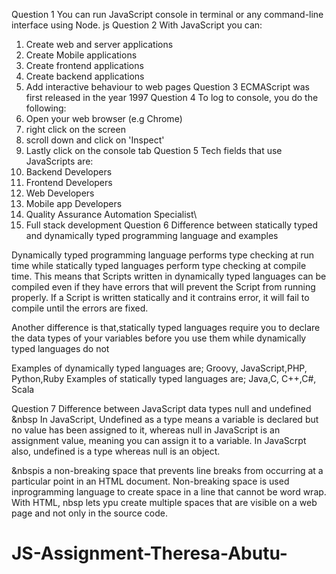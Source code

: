 Question 1
You can run JavaScript console in terminal or any command-line interface using Node. js
Question 2
With JavaScript you can:

1. Create web and server applications
2. Create Mobile applications
3. Create frontend applications
4. Create backend applications
5. Add interactive behaviour to web pages
   Question 3
   ECMAScript was first released in the year 1997
   Question 4
   To log to console, you do the following:
6. Open your web browser (e.g Chrome)
7. right click on the screen
8. scroll down and click on 'Inspect'
9. Lastly click on the console tab
   Question 5
   Tech fields that use JavaScripts are:
10. Backend Developers
11. Frontend Developers
12. Web Developers
13. Mobile app Developers
14. Quality Assurance Automation Specialist\
15. Full stack development
    Question 6
    Difference between statically typed and dynamically typed programming language and examples

Dynamically typed programming language performs type checking at run time while statically typed languages perform type checking at compile time. This means that Scripts written in dynamically typed languages can be compiled even if they have errors that will prevent the Script from running properly. If a Script is written statically and it contrains error, it will fail to compile until the errors are fixed.

Another difference is that,statically typed languages require you to declare the data types of your variables before you use them while dynamically typed languages do not

Examples of dynamically typed languages are; Groovy, JavaScript,PHP, Python,Ruby
Examples of statically typed languages are; Java,C, C++,C#, Scala

Question 7
Difference between JavaScript data types null and undefined &nbsp
In JavaScript, Undefined as a type means a variable is declared but no value has been assigned to it, whereas null in JavaScript is an assignment value, meaning you can assign it to a variable. In JavaScrpt also, undefined is a type whereas null is an object.

&nbspis a non-breaking space that prevents line breaks from occurring at a particular point in an HTML document. Non-breaking space is used inprogramming language to create space in a line that cannot be word wrap. With HTML, nbsp lets ypu create multiple spaces that are visible on a web page and not only in the source code.
# JS-Assignment-Theresa-Abutu-
